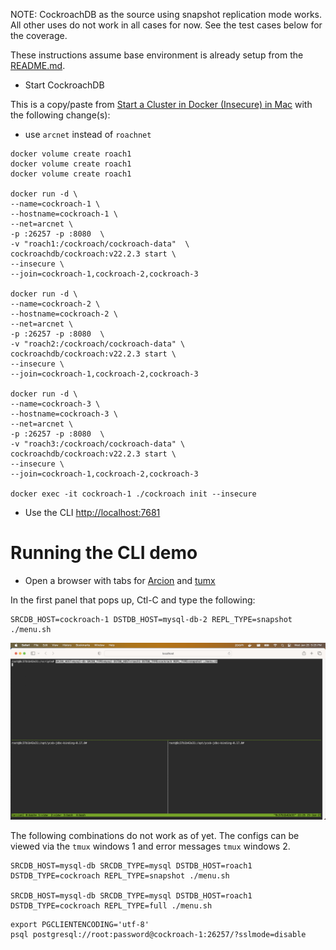 NOTE: CockroachDB as the source using snapshot replication mode works.  All other uses do not work in all cases for now.  See the test cases below for the coverage.  

These instructions assume base environment is already setup from the [README.md](README.md).

- Start CockroachDB

This is a copy/paste from [Start a Cluster in Docker (Insecure) in Mac](https://www.cockroachlabs.com/docs/stable/start-a-local-cluster-in-docker-mac.html) with the following change(s):
  - use `arcnet` instead of `roachnet`

```
docker volume create roach1
docker volume create roach1
docker volume create roach1

docker run -d \
--name=cockroach-1 \
--hostname=cockroach-1 \
--net=arcnet \
-p :26257 -p :8080  \
-v "roach1:/cockroach/cockroach-data"  \
cockroachdb/cockroach:v22.2.3 start \
--insecure \
--join=cockroach-1,cockroach-2,cockroach-3

docker run -d \
--name=cockroach-2 \
--hostname=cockroach-2 \
--net=arcnet \
-p :26257 -p :8080  \
-v "roach2:/cockroach/cockroach-data" \
cockroachdb/cockroach:v22.2.3 start \
--insecure \
--join=cockroach-1,cockroach-2,cockroach-3

docker run -d \
--name=cockroach-3 \
--hostname=cockroach-3 \
--net=arcnet \
-p :26257 -p :8080  \
-v "roach3:/cockroach/cockroach-data" \
cockroachdb/cockroach:v22.2.3 start \
--insecure \
--join=cockroach-1,cockroach-2,cockroach-3

docker exec -it cockroach-1 ./cockroach init --insecure
```    

- Use the CLI [http://localhost:7681](http://localhost.7681)

# Running the CLI demo

- Open a browser with tabs for [Arcion](http://localhost:7681) and [tumx](http://localhost:7681)

In the first panel that pops up, Ctl-C and type the following:

```
SRCDB_HOST=cockroach-1 DSTDB_HOST=mysql-db-2 REPL_TYPE=snapshot ./menu.sh
```
![cockroach menu](./resources/images/cockroach/cockroach-menu.png)

The following combinations do not work as of yet.  The configs can be viewed via the `tmux` windows 1 and error messages `tmux` windows 2.

```
SRCDB_HOST=mysql-db SRCDB_TYPE=mysql DSTDB_HOST=roach1 DSTDB_TYPE=cockroach REPL_TYPE=snapshot ./menu.sh

SRCDB_HOST=mysql-db SRCDB_TYPE=mysql DSTDB_HOST=roach1 DSTDB_TYPE=cockroach REPL_TYPE=full ./menu.sh
```


```
export PGCLIENTENCODING='utf-8'
psql postgresql://root:password@cockroach-1:26257/?sslmode=disable
```